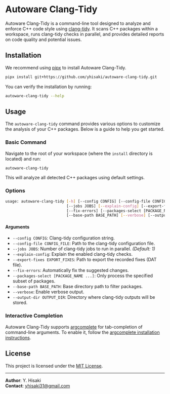 # Autoware Clang-Tidy

Autoware Clang-Tidy is a command-line tool designed to analyze and enforce C++ code style using [clang-tidy](https://clang.llvm.org/extra/clang-tidy/). It scans C++ packages within a workspace, runs clang-tidy checks in parallel, and provides detailed reports on code quality and potential issues.

## Installation

We recommend using [pipx](https://pipxproject.github.io/pipx/) to install Autoware Clang-Tidy.
```bash
pipx install git+https://github.com/yhisaki/autoware-clang-tidy.git
```

You can verify the installation by running:
```bash
autoware-clang-tidy --help
```

## Usage

The `autoware-clang-tidy` command provides various options to customize the analysis of your C++ packages. Below is a guide to help you get started.

### Basic Command

Navigate to the root of your workspace (where the `install` directory is located) and run:

```bash
autoware-clang-tidy
```

This will analyze all detected C++ packages using default settings.

### Options

```bash
usage: autoware-clang-tidy [-h] [--config CONFIG] [--config-file CONFIG_FILE]
                           [--jobs JOBS] [--explain-config] [--export-fixes EXPORT_FIXES]
                           [--fix-errors] [--packages-select [PACKAGE_NAME ...]]
                           [--base-path BASE_PATH] [--verbose] [--output-dir OUTPUT_DIR]
```

#### Arguments

- `--config CONFIG`: Clang-tidy configuration string.
- `--config-file CONFIG_FILE`: Path to the clang-tidy configuration file.
- `--jobs JOBS`: Number of clang-tidy jobs to run in parallel. *(Default: 1)*
- `--explain-config`: Explain the enabled clang-tidy checks.
- `--export-fixes EXPORT_FIXES`: Path to export the recorded fixes (DAT file).
- `--fix-errors`: Automatically fix the suggested changes.
- `--packages-select [PACKAGE_NAME ...]`: Only process the specified subset of packages.
- `--base-path BASE_PATH`: Base directory path to filter packages.
- `--verbose`: Enable verbose output.
- `--output-dir OUTPUT_DIR`: Directory where clang-tidy outputs will be stored.

### Interactive Completion

Autoware Clang-Tidy supports [argcomplete](https://github.com/kislyuk/argcomplete) for tab-completion of command-line arguments. To enable it, follow the [argcomplete installation instructions](https://kislyuk.github.io/argcomplete/#global-activation).

## License

This project is licensed under the [MIT License](LICENSE).

---

**Author**: Y. Hisaki  
**Contact**: [yhisaki31@gmail.com](mailto:yhisaki31@gmail.com)
